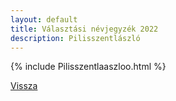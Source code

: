 ```yaml
---
layout: default
title: Választási névjegyzék 2022
description: Pilisszentlászló
---
```


{% include Pilisszentlaaszloo.html %}

[Vissza](./)